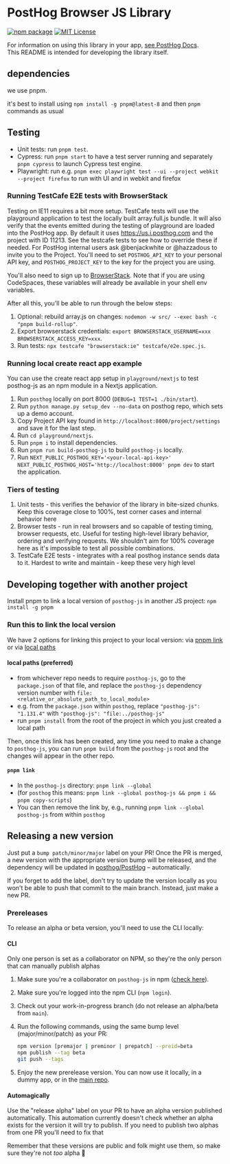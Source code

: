 # PostHog Browser JS Library

[![npm package](https://img.shields.io/npm/v/posthog-js?style=flat-square)](https://www.npmjs.com/package/posthog-js)
[![MIT License](https://img.shields.io/badge/License-MIT-red.svg?style=flat-square)](https://opensource.org/licenses/MIT)

For information on using this library in your app, [see PostHog Docs](https://posthog.com/docs/libraries/js).  
This README is intended for developing the library itself.

## dependencies

we use pnpm.

it's best to install using `npm install -g pnpm@latest-8`
and then `pnpm` commands as usual

## 

## Testing

* Unit tests: run `pnpm test`.
* Cypress: run `pnpm start` to have a test server running and separately `pnpm cypress` to launch Cypress test engine.
* Playwright: run e.g. `pnpm exec playwright test --ui --project webkit --project firefox` to run with UI and in webkit and firefox

### Running TestCafe E2E tests with BrowserStack

Testing on IE11 requires a bit more setup. TestCafe tests will use the
playground application to test the locally built array.full.js bundle. It will
also verify that the events emitted during the testing of playground are loaded
into the PostHog app. By default it uses https://us.i.posthog.com and the
project with ID 11213. See the testcafe tests to see how to override these if
needed. For PostHog internal users ask @benjackwhite or @hazzadous to invite you
to the Project. You'll need to set `POSTHOG_API_KEY` to your personal API key, and
`POSTHOG_PROJECT_KEY` to the key for the project you are using.

You'll also need to sign up to [BrowserStack](https://www.browserstack.com/).
Note that if you are using CodeSpaces, these variables will already be available
in your shell env variables.

After all this, you'll be able to run through the below steps:

1. Optional: rebuild array.js on changes: `nodemon -w src/ --exec bash -c "pnpm build-rollup"`.
1. Export browserstack credentials: `export BROWSERSTACK_USERNAME=xxx BROWSERSTACK_ACCESS_KEY=xxx`.
1. Run tests: `npx testcafe "browserstack:ie" testcafe/e2e.spec.js`.

### Running local create react app example

You can use the create react app setup in `playground/nextjs` to test posthog-js as an npm module in a Nextjs application.

1. Run `posthog` locally on port 8000 (`DEBUG=1 TEST=1 ./bin/start`).
1. Run `python manage.py setup_dev --no-data` on posthog repo, which sets up a demo account.
1. Copy Project API key found in `http://localhost:8000/project/settings` and save it for the last step.
1. Run `cd playground/nextjs`.
1. Run `pnpm i` to install dependencies.
1. Run `pnpm run build-posthog-js` to build `posthog-js` locally.
1. Run `NEXT_PUBLIC_POSTHOG_KEY='<your-local-api-key>' NEXT_PUBLIC_POSTHOG_HOST='http://localhost:8000' pnpm dev` to start the application.

### Tiers of testing

1. Unit tests - this verifies the behavior of the library in bite-sized chunks. Keep this coverage close to 100%, test corner cases and internal behavior here
2. Browser tests - run in real browsers and so capable of testing timing, browser requests, etc. Useful for testing high-level library behavior, ordering and verifying requests. We shouldn't aim for 100% coverage here as it's impossible to test all possible combinations.
3. TestCafe E2E tests - integrates with a real posthog instance sends data to it. Hardest to write and maintain - keep these very high level

## Developing together with another project

Install pnpm to link a local version of `posthog-js` in another JS project: `npm install -g pnpm`

### Run this to link the local version

We have 2 options for linking this project to your local version: via [pnpm link](https://docs.npmjs.com/cli/v8/commands/npm-link) or via [local paths](https://docs.npmjs.com/cli/v9/configuring-npm/package-json#local-paths)

#### local paths (preferred)

- from whichever repo needs to require `posthog-js`, go to the `package.json` of that file, and replace the `posthog-js` dependency version number with `file:<relative_or_absolute_path_to_local_module>`
- e.g. from the `package.json` within `posthog`, replace `"posthog-js": "1.131.4"` with `"posthog-js": "file:../posthog-js"`
- run `pnpm install` from the root of the project in which you just created a local path

Then, once this link has been created, any time you need to make a change to `posthog-js`, you can run `pnpm build` from the `posthog-js` root and the changes will appear in the other repo.  

#### `pnpm link`

- In the `posthog-js` directory: `pnpm link --global`
- (for `posthog` this means: `pnpm link --global posthog-js && pnpm i && pnpm copy-scripts`)
- You can then remove the link by, e.g., running `pnpm link --global posthog-js` from within `posthog`

## Releasing a new version

Just put a `bump patch/minor/major` label on your PR! Once the PR is merged, a new version with the appropriate version bump will be released, and the dependency will be updated in [posthog/PostHog](https://github.com/posthog/PostHog) – automatically.
  
If you forget to add the label, don't try to update the version locally as you won't be able to push that commit to the main branch. Instead, just make a new PR.

### Prereleases

To release an alpha or beta version, you'll need to use the CLI locally:

#### CLI

Only one person is set as a collaborator on NPM, so they're the only person that can manually publish alphas

1. Make sure you're a collaborator on `posthog-js` in npm ([check here](https://www.npmjs.com/package/posthog-js)).
2. Make sure you're logged into the npm CLI (`npm login`).
3. Check out your work-in-progress branch (do not release an alpha/beta from `main`).
4. Run the following commands, using the same bump level (major/minor/patch) as your PR:

    ```bash
    npm version [premajor | preminor | prepatch] --preid=beta
    npm publish --tag beta
    git push --tags
    ```

5. Enjoy the new prerelease version. You can now use it locally, in a dummy app, or in the [main repo](https://github.com/posthog/PostHog).

#### Automagically

Use the "release alpha" label on your PR to have an alpha version published automatically. This automation currently doesn't check whether an alpha exists for the version it will try to publish. If you need to publish two alphas from one PR you'll need to fix that

Remember that these versions are public and folk might use them, so make sure they're not _too_ alpha 🙈
